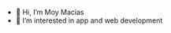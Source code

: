 - 👋 Hi, I’m Moy Macias
- 👀 I’m interested in app and web development

<!---
moymacias/moymacias is a ✨ special ✨ repository because its `README.md` (this file) appears on your GitHub profile.
You can click the Preview link to take a look at your changes.
--->
